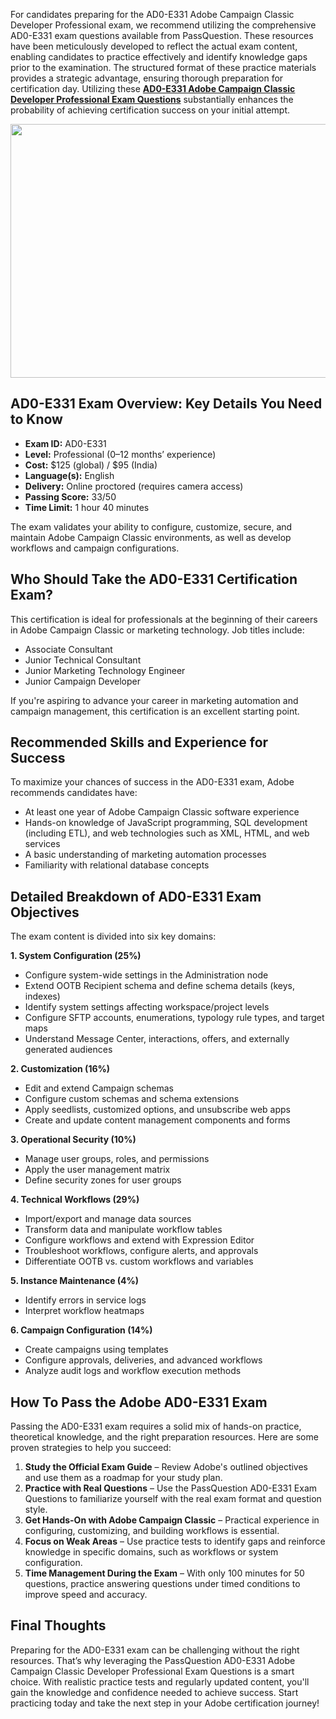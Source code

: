 <p>For candidates preparing for the AD0-E331 Adobe Campaign Classic Developer Professional exam, we recommend utilizing the comprehensive AD0-E331 exam questions available from PassQuestion. These resources have been meticulously developed to reflect the actual exam content, enabling candidates to practice effectively and identify knowledge gaps prior to the examination. The structured format of these practice materials provides a strategic advantage, ensuring thorough preparation for certification day. Utilizing these <strong><a href="https://www.passquestion.com/ad0-e331.html">AD0-E331 Adobe Campaign Classic Developer Professional Exam Questions</a></strong> substantially enhances the probability of achieving certification success on your initial attempt.</p>

<p><img alt="" src="https://www.passquestion.com/uploads/pqcom/images/20250906/044cfe38f2e36338b2592936eb6086ef.jpg" style="height:406px; width:610px" /></p>

<h2><strong>AD0-E331 Exam Overview: Key Details You Need to Know</strong></h2>

<ul>
	<li><strong>Exam ID:</strong> AD0-E331</li>
	<li><strong>Level:</strong> Professional (0&ndash;12 months&rsquo; experience)</li>
	<li><strong>Cost:</strong> $125 (global) / $95 (India)</li>
	<li><strong>Language(s):</strong> English</li>
	<li><strong>Delivery:</strong> Online proctored (requires camera access)</li>
	<li><strong>Passing Score:</strong> 33/50</li>
	<li><strong>Time Limit:</strong> 1 hour 40 minutes</li>
</ul>

<p>The exam validates your ability to configure, customize, secure, and maintain Adobe Campaign Classic environments, as well as develop workflows and campaign configurations.</p>

<h2><strong>Who Should Take the AD0-E331 Certification Exam?</strong></h2>

<p>This certification is ideal for professionals at the beginning of their careers in Adobe Campaign Classic or marketing technology. Job titles include:</p>

<ul>
	<li>Associate Consultant</li>
	<li>Junior Technical Consultant</li>
	<li>Junior Marketing Technology Engineer</li>
	<li>Junior Campaign Developer</li>
</ul>

<p>If you&#39;re aspiring to advance your career in marketing automation and campaign management, this certification is an excellent starting point.</p>

<h2><strong>Recommended Skills and Experience for Success</strong></h2>

<p>To maximize your chances of success in the AD0-E331 exam, Adobe recommends candidates have:</p>

<ul>
	<li>At least one year of Adobe Campaign Classic software experience</li>
	<li>Hands-on knowledge of JavaScript programming, SQL development (including ETL), and web technologies such as XML, HTML, and web services</li>
	<li>A basic understanding of marketing automation processes</li>
	<li>Familiarity with relational database concepts</li>
</ul>

<h2><strong>Detailed Breakdown of AD0-E331 Exam Objectives</strong></h2>

<p>The exam content is divided into six key domains:</p>

<p><strong>1. System Configuration (25%)</strong></p>

<ul>
	<li>Configure system-wide settings in the Administration node</li>
	<li>Extend OOTB Recipient schema and define schema details (keys, indexes)</li>
	<li>Identify system settings affecting workspace/project levels</li>
	<li>Configure SFTP accounts, enumerations, typology rule types, and target maps</li>
	<li>Understand Message Center, interactions, offers, and externally generated audiences</li>
</ul>

<p><strong>2. Customization (16%)</strong></p>

<ul>
	<li>Edit and extend Campaign schemas</li>
	<li>Configure custom schemas and schema extensions</li>
	<li>Apply seedlists, customized options, and unsubscribe web apps</li>
	<li>Create and update content management components and forms</li>
</ul>

<p><strong>3. Operational Security (10%)</strong></p>

<ul>
	<li>Manage user groups, roles, and permissions</li>
	<li>Apply the user management matrix</li>
	<li>Define security zones for user groups</li>
</ul>

<p><strong>4. Technical Workflows (29%)</strong></p>

<ul>
	<li>Import/export and manage data sources</li>
	<li>Transform data and manipulate workflow tables</li>
	<li>Configure workflows and extend with Expression Editor</li>
	<li>Troubleshoot workflows, configure alerts, and approvals</li>
	<li>Differentiate OOTB vs. custom workflows and variables</li>
</ul>

<p><strong>5. Instance Maintenance (4%)</strong></p>

<ul>
	<li>Identify errors in service logs</li>
	<li>Interpret workflow heatmaps</li>
</ul>

<p><strong>6. Campaign Configuration (14%)</strong></p>

<ul>
	<li>Create campaigns using templates</li>
	<li>Configure approvals, deliveries, and advanced workflows</li>
	<li>Analyze audit logs and workflow execution methods</li>
</ul>

<h2><strong>How To Pass the Adobe AD0-E331 Exam</strong></h2>

<p>Passing the AD0-E331 exam requires a solid mix of hands-on practice, theoretical knowledge, and the right preparation resources. Here are some proven strategies to help you succeed:</p>

<ol>
	<li><strong>Study the Official Exam Guide</strong> &ndash; Review Adobe&#39;s outlined objectives and use them as a roadmap for your study plan.</li>
	<li><strong>Practice with Real Questions</strong> &ndash; Use the PassQuestion AD0-E331 Exam Questions to familiarize yourself with the real exam format and question style.</li>
	<li><strong>Get Hands-On with Adobe Campaign Classic</strong> &ndash; Practical experience in configuring, customizing, and building workflows is essential.</li>
	<li><strong>Focus on Weak Areas</strong> &ndash; Use practice tests to identify gaps and reinforce knowledge in specific domains, such as workflows or system configuration.</li>
	<li><strong>Time Management During the Exam</strong> &ndash; With only 100 minutes for 50 questions, practice answering questions under timed conditions to improve speed and accuracy.</li>
</ol>

<h2><strong>Final Thoughts</strong></h2>

<p>Preparing for the AD0-E331 exam can be challenging without the right resources. That&rsquo;s why leveraging the PassQuestion AD0-E331 Adobe Campaign Classic Developer Professional Exam Questions is a smart choice. With realistic practice tests and regularly updated content, you&#39;ll gain the knowledge and confidence needed to achieve success. Start practicing today and take the next step in your Adobe certification journey!</p>

<p><!-- notionvc: fd77166f-9455-4ecf-8e00-b6d2d15537f7 --></p>
